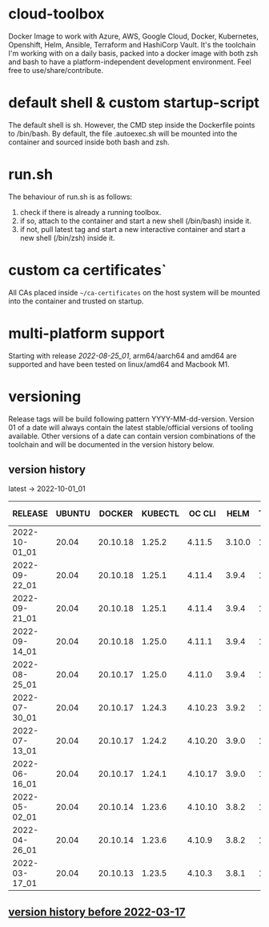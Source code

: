 # cloud-toolbox
Docker Image to work with Azure, AWS, Google Cloud, Docker, Kubernetes, Openshift, Helm, Ansible, Terraform and HashiCorp Vault.
It's the toolchain I'm working with on a daily basis, packed into a docker image with both zsh and bash to have a
platform-independent development environment.
Feel free to use/share/contribute.

# default shell & custom startup-script
The default shell is sh.
However, the CMD step inside the Dockerfile points to /bin/bash.
By default, the file .autoexec.sh will be mounted into the container and sourced inside both bash and zsh.

# run.sh
The behaviour of run.sh is as follows:
1. check if there is already a running toolbox.
1. if so, attach to the container and start a new shell (/bin/bash) inside it.
1. if not, pull latest tag and start a new interactive container and start a new shell (/bin/zsh) inside it.

# custom ca certificates`
All CAs placed inside ```~/ca-certificates``` on the host system will be mounted into the container and trusted on startup.

# multi-platform support
Starting with release *2022-08-25_01*, arm64/aarch64 and amd64 are supported and have been tested on linux/amd64 and Macbook M1.

# versioning
Release tags will be build following pattern YYYY-MM-dd-version.
Version 01 of a date will always contain the latest stable/official versions of tooling available.
Other versions of a date can contain version combinations of the toolchain and will be documented in the version history
below.

## version history
latest -> 2022-10-01_01

| RELEASE       | UBUNTU | DOCKER   | KUBECTL | OC CLI  | HELM   | TERRAFORM | AWS CLI | AZ CLI | GCLOUD SDK | ANSIBLE | JINJA2 | OPENSSH | CRICTL | VAULT  | VELERO | SENTINEL |
|---------------|--------|----------|---------|---------|--------|-----------|---------|--------|------------|---------|--------|---------|--------|--------|--------|----------|
| 2022-10-01_01 | 20.04  | 20.10.18 | 1.25.2  | 4.11.5  | 3.10.0 | 1.3.1     | 1.25.85 | 2.40.0 | 404.0.0    | 6.4.0   | 3.1.2  | 9.0p1   | 1.25.0 | 1.11.4 | 1.9.2  | 0.18.12  |
| 2022-09-22_01 | 20.04  | 20.10.18 | 1.25.1  | 4.11.4  | 3.9.4  | 1.2.9     | 1.25.77 | 2.40.0 | 402.0.0    | 6.4.0   | 3.1.2  | 9.0p1   | 1.25.0 | 1.11.3 | 1.9.1  | 0.18.12  |
| 2022-09-21_01 | 20.04  | 20.10.18 | 1.25.1  | 4.11.4  | 3.9.4  | 1.2.9     | 1.25.77 | 2.40.0 | 402.0.0    | 6.4.0   | 3.1.2  | 9.0p1   | 1.25.0 | 1.11.3 | 1.9.1  | 0.18.12  |
| 2022-09-14_01 | 20.04  | 20.10.18 | 1.25.0  | 4.11.1  | 3.9.4  | 1.2.9     | 1.25.73 | 2.40.0 | 402.0.0    | 6.3.0   | 3.1.2  | 9.0p1   | 1.25.0 | 1.11.3 | 1.9.1  | 0.18.11  |
| 2022-08-25_01 | 20.04  | 20.10.17 | 1.25.0  | 4.11.0  | 3.9.4  | 1.2.8     | 1.25.60 | 2.39.0 | 399.0.0    | 6.3.0   | 3.1.2  | 9.0p1   | 1.24.2 | 1.11.2 | 1.9.1  | 0.18.11  |
| 2022-07-30_01 | 20.04  | 20.10.17 | 1.24.3  | 4.10.23 | 3.9.2  | 1.2.6     | 1.25.41 | 2.38.0 | 395.0.0    | 6.1.0   | 3.1.2  | 9.0p1   | 1.24.2 | 1.11.1 | 1.9.0  | 0.18.11  |
| 2022-07-13_01 | 20.04  | 20.10.17 | 1.24.2  | 4.10.20 | 3.9.0  | 1.2.5     | 1.25.28 | 2.38.0 | 393.0.0    | 6.1.0   | 3.1.2  | 9.0p1   | 1.24.2 | 1.11.0 | 1.9.0  | 0.18.11  |
| 2022-06-16_01 | 20.04  | 20.10.17 | 1.24.1  | 4.10.17 | 3.9.0  | 1.2.3     | 1.25.9  | 2.37.0 | 390.0.0    | 5.9.0   | 3.1.2  | 9.0p1   | 1.24.2 | 1.10.4 | 1.8.1  | 0.18.11  |
| 2022-05-02_01 | 20.04  | 20.10.14 | 1.23.6  | 4.10.10 | 3.8.2  | 1.1.9     | 1.23.4  | 2.36.0 | 383.0.1    | 5.7.0   | 3.1.2  | 9.0p1   | 1.23.0 | 1.10.2 | 1.8.1  | 0.18.9   |
| 2022-04-26_01 | 20.04  | 20.10.14 | 1.23.6  | 4.10.9  | 3.8.2  | 1.1.9     | 1.23.0  | 2.36.0 | 382.0.0    | 5.6.0   | 3.1.1  | 9.0p1   | 1.23.0 | 1.10.1 | 1.8.1  | 0.18.9   |
| 2022-03-17_01 | 20.04  | 20.10.13 | 1.23.5  | 4.10.3  | 3.8.1  | 1.1.7     | 1.22.76 | 2.34.1 | 377.0.0    | 5.5.0   | 3.0.3  | 8.9p1   | 1.23.0 | 1.9.4  | 1.8.1  | 0.18.7   |

## [ version history before 2022-03-17](https://github.com/ksandermann/cloud-toolbox/blob/master/docs/version_history.md)
